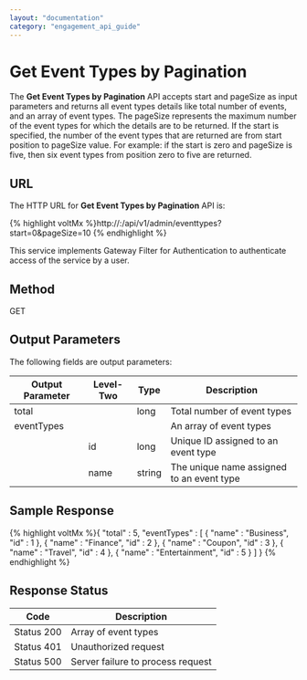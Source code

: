 ```yaml
---
layout: "documentation"
category: "engagement_api_guide"
---
```


# Get Event Types by Pagination

The **Get Event Types by Pagination** API accepts start and pageSize as input parameters and returns all event types details like total number of events, and an array of event types. The pageSize represents the maximum number of the event types for which the details are to be returned. If the start is specified, the number of the event types that are returned are from start position to pageSize value. For example: if the start is zero and pageSize is five, then six event types from position zero to five are returned.

## URL

The HTTP URL for **Get Event Types by Pagination** API is:

{% highlight voltMx %}http://<host>:<port>/api/v1/admin/eventtypes?start=0&pageSize=10
{% endhighlight %}

This service implements Gateway Filter for Authentication to authenticate access of the service by a user.

## Method

GET

## Output Parameters

The following fields are output parameters:

| Output Parameter | Level-Two | Type   | Description                               |
| ---------------- | --------- | ------ | ----------------------------------------- |
| total            |           | long   | Total number of event types               |
| eventTypes       |           |        | An array of event types                   |
|                  | id        | long   | Unique ID assigned to an event type       |
|                  | name      | string | The unique name assigned to an event type |

## Sample Response

{% highlight voltMx %}{
"total" : 5,
"eventTypes" : [ {
"name" : "Business",
"id" : 1
}, {
"name" : "Finance",
"id" : 2
}, {
"name" : "Coupon",
"id" : 3
}, {
"name" : "Travel",
"id" : 4
}, {
"name" : "Entertainment",
"id" : 5
} ]
}
{% endhighlight %}

## Response Status

| Code       | Description                       |
| ---------- | --------------------------------- |
| Status 200 | Array of event types              |
| Status 401 | Unauthorized request              |
| Status 500 | Server failure to process request |
